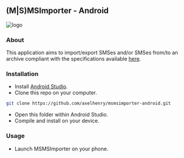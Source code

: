 ## (M|S)MSImporter - Android
 ![logo](https://github.com/axelhenry/msmsimporter-android/raw/master/app/src/main/res/mipmap-xxxhdpi/icon_launcher.png)

### About

This application aims to import/export SMSes and/or SMSes from/to an archive compliant with the specifications available [here](https://github.com/axelhenry/msmsimporter-archive).

### Installation

- Install [Android Studio](https://developer.android.com/sdk/index.html).
- Clone this repo on your computer.
```bash
git clone https://github.com/axelhenry/msmsimporter-android.git
```
- Open this folder within Android Studio.
- Compile and install on your device.

### Usage

- Launch MSMSImporter on your phone.
